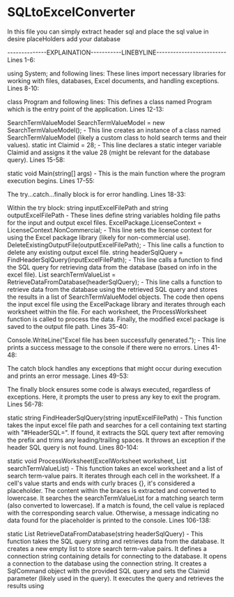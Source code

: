 # SQLtoExcelConverter
In this file you can simply extract header sql and place the sql value in desire placeHolders
add your database 

--------------EXPLAINATION-----------LINEBYLINE-------------------------
Lines 1-6:

using System; and following lines: These lines import necessary libraries for working with files, databases, Excel documents, and handling exceptions.
Lines 8-10:

class Program and following lines: This defines a class named Program which is the entry point of the application.
Lines 12-13:

SearchTermValueModel SearchTermValueModel = new SearchTermValueModel(); - This line creates an instance of a class named SearchTermValueModel (likely a custom class to hold search terms and their values).
static int Claimid = 28; - This line declares a static integer variable Claimid and assigns it the value 28 (might be relevant for the database query).
Lines 15-58:

static void Main(string[] args) - This is the main function where the program execution begins.
Lines 17-55:

The try...catch...finally block is for error handling.
Lines 18-33:

Within the try block:
string inputExcelFilePath and string outputExcelFilePath - These lines define string variables holding file paths for the input and output excel files.
ExcelPackage.LicenseContext = LicenseContext.NonCommercial; - This line sets the license context for using the Excel package library (likely for non-commercial use).
DeleteExistingOutputFile(outputExcelFilePath); - This line calls a function to delete any existing output excel file.
string headerSqlQuery = FindHeaderSqlQuery(inputExcelFilePath); - This line calls a function to find the SQL query for retrieving data from the database (based on info in the excel file).
List<SearchTermValueModel> searchTermValueList = RetrieveDataFromDatabase(headerSqlQuery); - This line calls a function to retrieve data from the database using the retrieved SQL query and stores the results in a list of SearchTermValueModel objects.
The code then opens the input excel file using the ExcelPackage library and iterates through each worksheet within the file.
For each worksheet, the ProcessWorksheet function is called to process the data.
Finally, the modified excel package is saved to the output file path.
Lines 35-40:

Console.WriteLine("Excel file has been successfully generated."); - This line prints a success message to the console if there were no errors.
Lines 41-48:

The catch block handles any exceptions that might occur during execution and prints an error message.
Lines 49-53:

The finally block ensures some code is always executed, regardless of exceptions. Here, it prompts the user to press any key to exit the program.
Lines 56-78:

static string FindHeaderSqlQuery(string inputExcelFilePath) - This function takes the input excel file path and searches for a cell containing text starting with "#HeaderSQL=". If found, it extracts the SQL query text after removing the prefix and trims any leading/trailing spaces. It throws an exception if the header SQL query is not found.
Lines 80-104:

static void ProcessWorksheet(ExcelWorksheet worksheet, List<SearchTermValueModel> searchTermValueList) - This function takes an excel worksheet and a list of search term-value pairs. It iterates through each cell in the worksheet.
If a cell's value starts and ends with curly braces {}, it's considered a placeholder.
The content within the braces is extracted and converted to lowercase.
It searches the searchTermValueList for a matching search term (also converted to lowercase).
If a match is found, the cell value is replaced with the corresponding search value. Otherwise, a message indicating no data found for the placeholder is printed to the console.
Lines 106-138:

static List<SearchTermValueModel> RetrieveDataFromDatabase(string headerSqlQuery) - This function takes the SQL query string and retrieves data from the database.
It creates a new empty list to store search term-value pairs.
It defines a connection string containing details for connecting to the database.
It opens a connection to the database using the connection string.
It creates a SqlCommand object with the provided SQL query and sets the Claimid parameter (likely used in the query).
It executes the query and retrieves the results using
